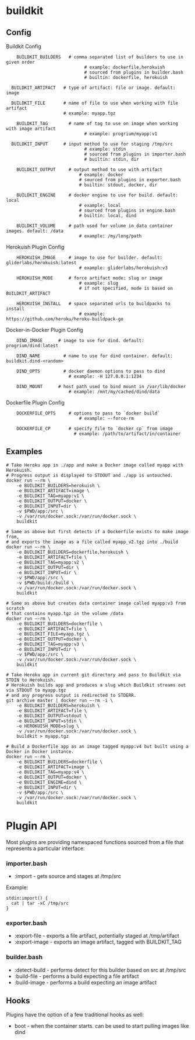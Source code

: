 # buildkit

## Config

Buildkit Config
```
	BUILDKIT_BUILDERS 	# comma separated list of builders to use in given order
				              # example: dockerfile,herokuish
				              # sourced from plugins in builder.bash
				              # builtin: dockerfile, herokuish

  BUILDKIT_ARTIFACT   # type of artifact: file or image. default: image

  BUILDKIT_FILE       # name of file to use when working with file artifact
                      # example: myapp.tgz

	BUILDKIT_TAG        # name of tag to use on image when working with image artifact
				              # example: progrium/myapp:v1

  BUILDKIT_INPUT      # input method to use for staging /tmp/src
				              # example: stdin
				              # sourced from plugins in importer.bash
				              # builtin: stdin, dir

	BUILDKIT_OUTPUT		# output method to use with artifact
            				# example: docker
            				# sourced from plugins in exporter.bash
            				# builtin: stdout, docker, dir

	BUILDKIT_ENGINE		# docker engine to use for build. default: local
            				# example: local
            				# sourced from plugins in engine.bash
            				# builtin: local, dind

	BUILDKIT_VOLUME		# path used for volume in data container images. default: /data
				            # example: /my/long/path
```

Herokuish Plugin Config
```
	HEROKUISH_IMAGE 	# image to use for builder. default: gliderlabs/herokuish:latest
				            # example: gliderlabs/herokuish:v3

	HEROKUISH_MODE 		# force artifact mode: slug or image
				            # example: slug
				            # if not specified, mode is based on BUILDKIT_ARTIFACT

	HEROKUISH_INSTALL	# space separated urls to buildpacks to install
				            # example: https://github.com/heroku/heroku-buildpack-go
```

Docker-in-Docker Plugin Config
```
	DIND_IMAGE		# image to use for dind. default: progrium/dind:latest

	DIND_NAME		  # name to use for dind container. default: buildkit.dind-<random>

	DIND_OPTS		  # docker daemon options to pass to dind
				        # example: -H 127.0.0.1:1234

	DIND_MOUNT		# host path used to bind mount in /var/lib/docker
				        # example: /mnt/my/cached/dind/data
```

Dockerfile Plugin Config
```
	DOCKERFILE_OPTS		# options to pass to `docker build`
				            # example: —-force-rm

	DOCKERFILE_CP		# specify file to `docker cp` from image
				          # example: /path/to/artifact/in/container
```

## Examples
```
# Take Heroku app in ./app and make a Docker image called myapp with Herokuish.
# Progress output is displayed to STDOUT and ./app is untouched.
docker run —-rm \
	-e BUILDKIT_BUILDERS=herokuish \
	-e BUILDKIT_ARTIFACT=image \
	-e BUILDKIT_TAG=myapp:v1 \
	-e BUILDKIT_OUTPUT=docker \
	-e BUILDKIT_INPUT=dir \
	-v $PWD/app:/src \
	-v /var/run/docker.sock:/var/run/docker.sock \
	buildkit

# Same as above but first detects if a Dockerfile exists to make image from,
# and exports the image as a file called myapp_v2.tgz into ./build
docker run —-rm \
	-e BUILDKIT_BUILDERS=dockerfile,herokuish \
	-e BUILDKIT_ARTIFACT=file \
	-e BUILDKIT_TAG=myapp:v2 \
	-e BUILDKIT_OUTPUT=dir \
	-e BUILDKIT_INPUT=dir \
	-v $PWD/app:/src \
	-v $PWD/build:/build \
	-v /var/run/docker.sock:/var/run/docker.sock \
	buildkit

# Same as above but creates data container image called myapp:v3 from scratch
# that contains myapp.tgz in the volume /data
docker run —-rm \
	-e BUILDKIT_BUILDERS=dockerfile \
	-e BUILDKIT_ARTIFACT=file \
	-e BUILDKIT_FILE=myapp.tgz \
	-e BUILDKIT_OUTPUT=docker \
	-e BUILDKIT_TAG=myapp:v3 \
	-e BUILDKIT_INPUT=dir \
	-v $PWD/app:/src \
	-v /var/run/docker.sock:/var/run/docker.sock \
	buildkit

# Take Heroku app in current git directory and pass to Buildkit via STDIN to Herokuish.
# Herokuish builds app and produces a slug which Buildkit streams out via STDOUT to myapp.tgz
# and any progress output is redirected to STDERR.
git archive master | docker run —-rm -i \
	-e BUILDKIT_BUILDERS=herokuish \
	-e BUILDKIT_ARTIFACT=file \
	-e BUILDKIT_OUTPUT=stdout \
	-e BUILDKIT_INPUT=stdin \
	-e HEROKUISH_MODE=slug \
	-v /var/run/docker.sock:/var/run/docker.sock \
	buildkit > myapp.tgz

# Build a Dockerfile app as an image tagged myapp:v4 but built using a Docker in Docker instance.
docker run —-rm \
	-e BUILDKIT_BUILDERS=dockerfile \
	-e BUILDKIT_ARTIFACT=image \
	-e BUILDKIT_TAG=myapp:v4 \
	-e BUILDKIT_OUTPUT=docker \
	-e BUILDKIT_ENGINE=dind \
	-e BUILDKIT_INPUT=dir \
	-v $PWD/app:/src \
	-v /var/run/docker.sock:/var/run/docker.sock \
	buildkit
```

# Plugin API

Most plugins are providing namespaced functions sourced from a file that
represents a particular interface:

### importer.bash

  * <plugin>:import - gets source and stages at /tmp/src

Example:
```
stdin:import() {
  cat | tar -xC /tmp/src
}
```
### exporter.bash

 * <plugin>:export-file - exports a file artifact, potentially staged at /tmp/artifact
 * <plugin>:export-image - exports an image artifact, tagged with BUILDKIT_TAG

### builder.bash

 * <plugin>:detect-build - performs detect for this builder based on src at /tmp/src
 * <plugin>:build-file - performs a build expecting a file artifact
 * <plugin>:build-image - performs a build expecting an image artifact

 ## Hooks

 Plugins have the option of a few traditional hooks as well:

  * boot - when the container starts. can be used to start pulling images like dind
  
